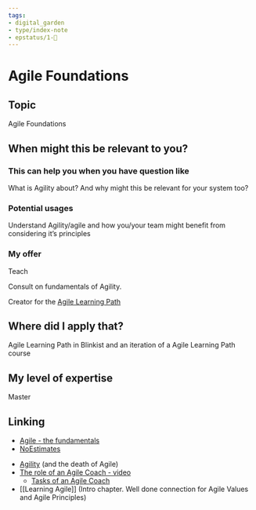 ```yaml
---
tags: 
- digital_garden
- type/index-note
- epstatus/1-🌱
---
```

# Agile Foundations

## Topic

Agile Foundations

## When might this be relevant to you?

### This can help you when you have question like

What is Agility about? And why might this be relevant for your system too?

### Potential usages

Understand Agility/agile and how you/your team might benefit from considering it’s principles

### My offer

Teach

Consult on fundamentals of Agility.

Creator for the [Agile Learning Path](https://miro.com/app/board/o9J_lA7Q1Ac=/ "https://miro.com/app/board/o9J_lA7Q1Ac=/")

## Where did I apply that?

Agile Learning Path in Blinkist and an iteration of a Agile Learning Path course

## My level of expertise

Master

## Linking
* [Agile - the fundamentals](https://www.ontheagilepath.net/articles/Refreshed%20Agile%20%20Scrums%20foundation%20%20between%20becoming%20an%20endangered%20mainstream%20buzzword%20and%20its%20evolut.pdf)
* [NoEstimates](https://www.ontheagilepath.net/articles/Read%20the%20brilliant%20NoEstimates%20book%20by%20Vasco%20Duarte%20%20a%20must%20for%20being%20up%20to%20date%20regarding%20agility.pdf)
+ [Agility](https://www.ontheagilepath.net/articles/Agility%20to%20replace%20the%20diluted%20term%20Agile.pdf) (and the death of Agile)
+ [The role of an Agile Coach - video](https://www.youtube.com/watch?v=x2HKzohWTBM)
	+ [Tasks of an Agile Coach](https://www.ontheagilepath.net/articles/Tasks%20of%20an%20Agile%20Coach%20as%20poster%20%20as%20promised%20in%202015.pdf)
+ [[Learning Agile]] (Intro chapter. Well done connection for Agile Values and Agile Principles)